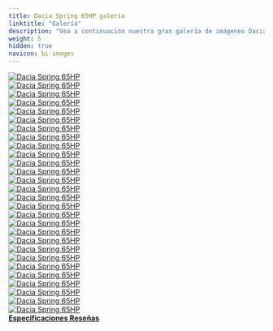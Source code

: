 ```yaml
---
title: Dacia Spring 65HP galería
linktitle: "Galería"
description: "Vea a continuación nuestra gran galería de imágenes Dacia Spring 65HP. Haga clic en las imágenes para ver las versiones de alta resolución."
weight: 5
hidden: true
navicon: bi-images
---
```

<!-- markdownlint-disable MD033 -->
<div class="row" id ="my-gallery">
	<div class="pswp-grid-item col-6 col-md-4">
		<a href="https://media.evkx.net/multimedia/models/dacia/spring/spring_65hp/chargeport_1.jpg"
data-pswp-src="https://media.evkx.net/multimedia/models/dacia/spring/spring_65hp/chargeport_1.jpg"
data-pswp-width="3000"
data-pswp-height="2000" 
target="_blank">
			<img src="https://media.evkx.net/multimedia/models/dacia/spring/spring_65hp/chargeport_1_xst.jpg" alt="Dacia Spring 65HP" class="img-fluid " />
		</a>
	</div>
	<div class="pswp-grid-item col-6 col-md-4">
		<a href="https://media.evkx.net/multimedia/models/dacia/spring/spring_65hp/chargeport_2.jpg"
data-pswp-src="https://media.evkx.net/multimedia/models/dacia/spring/spring_65hp/chargeport_2.jpg"
data-pswp-width="3000"
data-pswp-height="2000" 
target="_blank">
			<img src="https://media.evkx.net/multimedia/models/dacia/spring/spring_65hp/chargeport_2_xst.jpg" alt="Dacia Spring 65HP" class="img-fluid " />
		</a>
	</div>
	<div class="pswp-grid-item col-6 col-md-4">
		<a href="https://media.evkx.net/multimedia/models/dacia/spring/spring_65hp/charging_1.jpg"
data-pswp-src="https://media.evkx.net/multimedia/models/dacia/spring/spring_65hp/charging_1.jpg"
data-pswp-width="3000"
data-pswp-height="1702" 
target="_blank">
			<img src="https://media.evkx.net/multimedia/models/dacia/spring/spring_65hp/charging_1_xst.jpg" alt="Dacia Spring 65HP" class="img-fluid " />
		</a>
	</div>
	<div class="pswp-grid-item col-6 col-md-4">
		<a href="https://media.evkx.net/multimedia/models/dacia/spring/spring_65hp/details_1.jpg"
data-pswp-src="https://media.evkx.net/multimedia/models/dacia/spring/spring_65hp/details_1.jpg"
data-pswp-width="3000"
data-pswp-height="2000" 
target="_blank">
			<img src="https://media.evkx.net/multimedia/models/dacia/spring/spring_65hp/details_1_xst.jpg" alt="Dacia Spring 65HP" class="img-fluid " />
		</a>
	</div>
	<div class="pswp-grid-item col-6 col-md-4">
		<a href="https://media.evkx.net/multimedia/models/dacia/spring/spring_65hp/details_2.jpg"
data-pswp-src="https://media.evkx.net/multimedia/models/dacia/spring/spring_65hp/details_2.jpg"
data-pswp-width="3000"
data-pswp-height="2000" 
target="_blank">
			<img src="https://media.evkx.net/multimedia/models/dacia/spring/spring_65hp/details_2_xst.jpg" alt="Dacia Spring 65HP" class="img-fluid " />
		</a>
	</div>
	<div class="pswp-grid-item col-6 col-md-4">
		<a href="https://media.evkx.net/multimedia/models/dacia/spring/spring_65hp/details_3.jpg"
data-pswp-src="https://media.evkx.net/multimedia/models/dacia/spring/spring_65hp/details_3.jpg"
data-pswp-width="3000"
data-pswp-height="2000" 
target="_blank">
			<img src="https://media.evkx.net/multimedia/models/dacia/spring/spring_65hp/details_3_xst.jpg" alt="Dacia Spring 65HP" class="img-fluid " />
		</a>
	</div>
	<div class="pswp-grid-item col-6 col-md-4">
		<a href="https://media.evkx.net/multimedia/models/dacia/spring/spring_65hp/exterior_1.jpg"
data-pswp-src="https://media.evkx.net/multimedia/models/dacia/spring/spring_65hp/exterior_1.jpg"
data-pswp-width="3000"
data-pswp-height="1698" 
target="_blank">
			<img src="https://media.evkx.net/multimedia/models/dacia/spring/spring_65hp/exterior_1_xst.jpg" alt="Dacia Spring 65HP" class="img-fluid " />
		</a>
	</div>
	<div class="pswp-grid-item col-6 col-md-4">
		<a href="https://media.evkx.net/multimedia/models/dacia/spring/spring_65hp/exterior_2.jpg"
data-pswp-src="https://media.evkx.net/multimedia/models/dacia/spring/spring_65hp/exterior_2.jpg"
data-pswp-width="3000"
data-pswp-height="1697" 
target="_blank">
			<img src="https://media.evkx.net/multimedia/models/dacia/spring/spring_65hp/exterior_2_xst.jpg" alt="Dacia Spring 65HP" class="img-fluid " />
		</a>
	</div>
	<div class="pswp-grid-item col-6 col-md-4">
		<a href="https://media.evkx.net/multimedia/models/dacia/spring/spring_65hp/exterior_3.jpg"
data-pswp-src="https://media.evkx.net/multimedia/models/dacia/spring/spring_65hp/exterior_3.jpg"
data-pswp-width="3000"
data-pswp-height="1697" 
target="_blank">
			<img src="https://media.evkx.net/multimedia/models/dacia/spring/spring_65hp/exterior_3_xst.jpg" alt="Dacia Spring 65HP" class="img-fluid " />
		</a>
	</div>
	<div class="pswp-grid-item col-6 col-md-4">
		<a href="https://media.evkx.net/multimedia/models/dacia/spring/spring_65hp/exterior_4.jpg"
data-pswp-src="https://media.evkx.net/multimedia/models/dacia/spring/spring_65hp/exterior_4.jpg"
data-pswp-width="3000"
data-pswp-height="1699" 
target="_blank">
			<img src="https://media.evkx.net/multimedia/models/dacia/spring/spring_65hp/exterior_4_xst.jpg" alt="Dacia Spring 65HP" class="img-fluid " />
		</a>
	</div>
	<div class="pswp-grid-item col-6 col-md-4">
		<a href="https://media.evkx.net/multimedia/models/dacia/spring/spring_65hp/exterior_5.jpg"
data-pswp-src="https://media.evkx.net/multimedia/models/dacia/spring/spring_65hp/exterior_5.jpg"
data-pswp-width="3000"
data-pswp-height="1698" 
target="_blank">
			<img src="https://media.evkx.net/multimedia/models/dacia/spring/spring_65hp/exterior_5_xst.jpg" alt="Dacia Spring 65HP" class="img-fluid " />
		</a>
	</div>
	<div class="pswp-grid-item col-6 col-md-4">
		<a href="https://media.evkx.net/multimedia/models/dacia/spring/spring_65hp/exterior_6.jpg"
data-pswp-src="https://media.evkx.net/multimedia/models/dacia/spring/spring_65hp/exterior_6.jpg"
data-pswp-width="3000"
data-pswp-height="1696" 
target="_blank">
			<img src="https://media.evkx.net/multimedia/models/dacia/spring/spring_65hp/exterior_6_xst.jpg" alt="Dacia Spring 65HP" class="img-fluid " />
		</a>
	</div>
	<div class="pswp-grid-item col-6 col-md-4">
		<a href="https://media.evkx.net/multimedia/models/dacia/spring/spring_65hp/exterior_7.jpg"
data-pswp-src="https://media.evkx.net/multimedia/models/dacia/spring/spring_65hp/exterior_7.jpg"
data-pswp-width="3000"
data-pswp-height="1699" 
target="_blank">
			<img src="https://media.evkx.net/multimedia/models/dacia/spring/spring_65hp/exterior_7_xst.jpg" alt="Dacia Spring 65HP" class="img-fluid " />
		</a>
	</div>
	<div class="pswp-grid-item col-6 col-md-4">
		<a href="https://media.evkx.net/multimedia/models/dacia/spring/spring_65hp/frontseats_1.jpg"
data-pswp-src="https://media.evkx.net/multimedia/models/dacia/spring/spring_65hp/frontseats_1.jpg"
data-pswp-width="3000"
data-pswp-height="2000" 
target="_blank">
			<img src="https://media.evkx.net/multimedia/models/dacia/spring/spring_65hp/frontseats_1_xst.jpg" alt="Dacia Spring 65HP" class="img-fluid " />
		</a>
	</div>
	<div class="pswp-grid-item col-6 col-md-4">
		<a href="https://media.evkx.net/multimedia/models/dacia/spring/spring_65hp/frunk_1.jpg"
data-pswp-src="https://media.evkx.net/multimedia/models/dacia/spring/spring_65hp/frunk_1.jpg"
data-pswp-width="3000"
data-pswp-height="2000" 
target="_blank">
			<img src="https://media.evkx.net/multimedia/models/dacia/spring/spring_65hp/frunk_1_xst.jpg" alt="Dacia Spring 65HP" class="img-fluid " />
		</a>
	</div>
	<div class="pswp-grid-item col-6 col-md-4">
		<a href="https://media.evkx.net/multimedia/models/dacia/spring/spring_65hp/headlights_1.jpg"
data-pswp-src="https://media.evkx.net/multimedia/models/dacia/spring/spring_65hp/headlights_1.jpg"
data-pswp-width="3000"
data-pswp-height="1698" 
target="_blank">
			<img src="https://media.evkx.net/multimedia/models/dacia/spring/spring_65hp/headlights_1_xst.jpg" alt="Dacia Spring 65HP" class="img-fluid " />
		</a>
	</div>
	<div class="pswp-grid-item col-6 col-md-4">
		<a href="https://media.evkx.net/multimedia/models/dacia/spring/spring_65hp/interior_1.jpg"
data-pswp-src="https://media.evkx.net/multimedia/models/dacia/spring/spring_65hp/interior_1.jpg"
data-pswp-width="3000"
data-pswp-height="1874" 
target="_blank">
			<img src="https://media.evkx.net/multimedia/models/dacia/spring/spring_65hp/interior_1_xst.jpg" alt="Dacia Spring 65HP" class="img-fluid " />
		</a>
	</div>
	<div class="pswp-grid-item col-6 col-md-4">
		<a href="https://media.evkx.net/multimedia/models/dacia/spring/spring_65hp/interior_2.jpg"
data-pswp-src="https://media.evkx.net/multimedia/models/dacia/spring/spring_65hp/interior_2.jpg"
data-pswp-width="3000"
data-pswp-height="1873" 
target="_blank">
			<img src="https://media.evkx.net/multimedia/models/dacia/spring/spring_65hp/interior_2_xst.jpg" alt="Dacia Spring 65HP" class="img-fluid " />
		</a>
	</div>
	<div class="pswp-grid-item col-6 col-md-4">
		<a href="https://media.evkx.net/multimedia/models/dacia/spring/spring_65hp/interior_3.jpg"
data-pswp-src="https://media.evkx.net/multimedia/models/dacia/spring/spring_65hp/interior_3.jpg"
data-pswp-width="3000"
data-pswp-height="2000" 
target="_blank">
			<img src="https://media.evkx.net/multimedia/models/dacia/spring/spring_65hp/interior_3_xst.jpg" alt="Dacia Spring 65HP" class="img-fluid " />
		</a>
	</div>
	<div class="pswp-grid-item col-6 col-md-4">
		<a href="https://media.evkx.net/multimedia/models/dacia/spring/spring_65hp/interior_4.jpg"
data-pswp-src="https://media.evkx.net/multimedia/models/dacia/spring/spring_65hp/interior_4.jpg"
data-pswp-width="3000"
data-pswp-height="2000" 
target="_blank">
			<img src="https://media.evkx.net/multimedia/models/dacia/spring/spring_65hp/interior_4_xst.jpg" alt="Dacia Spring 65HP" class="img-fluid " />
		</a>
	</div>
	<div class="pswp-grid-item col-6 col-md-4">
		<a href="https://media.evkx.net/multimedia/models/dacia/spring/spring_65hp/interior_5.jpg"
data-pswp-src="https://media.evkx.net/multimedia/models/dacia/spring/spring_65hp/interior_5.jpg"
data-pswp-width="3000"
data-pswp-height="2000" 
target="_blank">
			<img src="https://media.evkx.net/multimedia/models/dacia/spring/spring_65hp/interior_5_xst.jpg" alt="Dacia Spring 65HP" class="img-fluid " />
		</a>
	</div>
	<div class="pswp-grid-item col-6 col-md-4">
		<a href="https://media.evkx.net/multimedia/models/dacia/spring/spring_65hp/interior_6.jpg"
data-pswp-src="https://media.evkx.net/multimedia/models/dacia/spring/spring_65hp/interior_6.jpg"
data-pswp-width="3000"
data-pswp-height="2000" 
target="_blank">
			<img src="https://media.evkx.net/multimedia/models/dacia/spring/spring_65hp/interior_6_xst.jpg" alt="Dacia Spring 65HP" class="img-fluid " />
		</a>
	</div>
	<div class="pswp-grid-item col-6 col-md-4">
		<a href="https://media.evkx.net/multimedia/models/dacia/spring/spring_65hp/main_1.jpg"
data-pswp-src="https://media.evkx.net/multimedia/models/dacia/spring/spring_65hp/main_1.jpg"
data-pswp-width="3000"
data-pswp-height="1695" 
target="_blank">
			<img src="https://media.evkx.net/multimedia/models/dacia/spring/spring_65hp/main_1_xst.jpg" alt="Dacia Spring 65HP" class="img-fluid " />
		</a>
	</div>
	<div class="pswp-grid-item col-6 col-md-4">
		<a href="https://media.evkx.net/multimedia/models/dacia/spring/spring_65hp/rearlights_1.jpg"
data-pswp-src="https://media.evkx.net/multimedia/models/dacia/spring/spring_65hp/rearlights_1.jpg"
data-pswp-width="3000"
data-pswp-height="1696" 
target="_blank">
			<img src="https://media.evkx.net/multimedia/models/dacia/spring/spring_65hp/rearlights_1_xst.jpg" alt="Dacia Spring 65HP" class="img-fluid " />
		</a>
	</div>
	<div class="pswp-grid-item col-6 col-md-4">
		<a href="https://media.evkx.net/multimedia/models/dacia/spring/spring_65hp/screens_1.jpg"
data-pswp-src="https://media.evkx.net/multimedia/models/dacia/spring/spring_65hp/screens_1.jpg"
data-pswp-width="3000"
data-pswp-height="2000" 
target="_blank">
			<img src="https://media.evkx.net/multimedia/models/dacia/spring/spring_65hp/screens_1_xst.jpg" alt="Dacia Spring 65HP" class="img-fluid " />
		</a>
	</div>
	<div class="pswp-grid-item col-6 col-md-4">
		<a href="https://media.evkx.net/multimedia/models/dacia/spring/spring_65hp/screens_2.jpg"
data-pswp-src="https://media.evkx.net/multimedia/models/dacia/spring/spring_65hp/screens_2.jpg"
data-pswp-width="3000"
data-pswp-height="1935" 
target="_blank">
			<img src="https://media.evkx.net/multimedia/models/dacia/spring/spring_65hp/screens_2_xst.jpg" alt="Dacia Spring 65HP" class="img-fluid " />
		</a>
	</div>
	<div class="pswp-grid-item col-6 col-md-4">
		<a href="https://media.evkx.net/multimedia/models/dacia/spring/spring_65hp/screens_3.jpg"
data-pswp-src="https://media.evkx.net/multimedia/models/dacia/spring/spring_65hp/screens_3.jpg"
data-pswp-width="3000"
data-pswp-height="2000" 
target="_blank">
			<img src="https://media.evkx.net/multimedia/models/dacia/spring/spring_65hp/screens_3_xst.jpg" alt="Dacia Spring 65HP" class="img-fluid " />
		</a>
	</div>
	<div class="pswp-grid-item col-6 col-md-4">
		<a href="https://media.evkx.net/multimedia/models/dacia/spring/spring_65hp/screens_4.jpg"
data-pswp-src="https://media.evkx.net/multimedia/models/dacia/spring/spring_65hp/screens_4.jpg"
data-pswp-width="3000"
data-pswp-height="2000" 
target="_blank">
			<img src="https://media.evkx.net/multimedia/models/dacia/spring/spring_65hp/screens_4_xst.jpg" alt="Dacia Spring 65HP" class="img-fluid " />
		</a>
	</div>
</div>
<script type="module">
  import PhotoSwipeLightbox from '/js/photoswipe-lightbox.esm.js';
    const lightbox = new PhotoSwipeLightbox({
       gallery: '#my-gallery',
        children: 'a',
        pswpModule: () => import('/js/photoswipe.esm.js')
    });
lightbox.init();
</script>
<div class="mt-3 mb-3">
<a href="../specifications/" class="text-decoration-none text-black">
<strong><i class="bi-arrow-left"></i> Especificaciones </strong>
</a>
<a href="../reviews/" class="text-decoration-none text-black float-end">
<strong>Reseñas <i class="bi-arrow-right"></i></strong>
</a>
</div>
